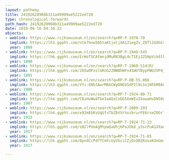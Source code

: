 ```yaml
---
layout: pathway
title: 24192628968b311a49909ae5222ed720
type: chronological-forwards
path_hash: 24192628968b311a49909ae5222ed720
date: 2018-06-16 04:34:22
objects:
- weblink: https://www.rijksmuseum.nl/en/search?q=RP-P-1970-70
  imglink: https://lh3.ggpht.com/ntk7hnw505taKtjeljXA1J1egZv_Z8Tl2GXhCmEKyfUJjM8M4VE0Ho8dikc5pRNYJopwkSrru0tgsx8PZwhmrfLEC7Q=s200
  year: 1868
- weblink: https://www.rijksmuseum.nl/en/search?q=RP-P-1949-545
  imglink: https://lh6.ggpht.com/ErWoTSCAfmnjOMuRN3BgL4cT1EjJZSHpVik6lhmXEj9-IEc_VUhWLk1J3YOeK5z34pprpjMVGmiuokEqMxQ27cL0_uQ=s200
  year: 1890
- weblink: https://www.rijksmuseum.nl/en/search?q=RP-T-1960-514(R)
  imglink: https://lh4.ggpht.com/20IwOPxslGRnG2ZNWBhWFn41WUTBypPWU2VPdjiB2BzLb9me_7Pozr08mmU6uYlnArflA8hbVHesShoCfhlOrj3zvgeG=s200
  year: 1891
- weblink: https://www.rijksmuseum.nl/en/search?q=RP-P-OB-55.866
  imglink: https://lh3.ggpht.com/VYi-ENhtAwrM6GCWyD0Eb5dP2l9i1ojN5kM8ACtftLqJIIEc4HqUYnlvenXWk7O4cnE9NqNEomGa3s3QIwMBzRheqK34=s200
  year: 1900
- weblink: https://www.rijksmuseum.nl/en/search?q=RP-T-1924-80-71
  imglink: https://lh4.ggpht.com/CAiHvWw4TGeIeAQsCxDG5XeWIuI4owaHsDN50n5RvrC6_O96Z5_bNVeZiqjanwbd5qeXc9JiXuzNq07Wo0JyCYW7W2n7=s200
  year: 1907
- weblink: https://www.rijksmuseum.nl/en/search?q=RP-P-2009-293
  imglink: https://lh4.ggpht.com/e92mEGKvUgUfvTbZbVXrhxzbrurFE6rseZOGrlEvuN0_QqsKy74zEDhH1OYFbNF4J_j69xlTEE0df41fRYdqwu2uiYsW=s200
  year: 1915
- weblink: https://www.rijksmuseum.nl/en/search?q=RP-T-1924-71-23
  imglink: https://lh5.ggpht.com/sBIlPVm4gMYpwQaUhj6PaJOk8_y3scPuA1XXan_ifRKP7Rr1WXULG7KzNK-Ed8ZOeqLRmHe3qvAVIhmGP1p20Yx3dhU=s200
  year: 1917
- weblink: https://www.rijksmuseum.nl/en/search?q=RP-T-1924-71-85
  imglink: https://lh5.ggpht.com/0pndCcPd7TCmFcUyVGiiCZjOzOBZRxoxKdnGmsnwivzawZx0f-wwRbGIkwe6gHf9BRLfsk_71cQlsjP0aPp1UP8cm00=s200
  year: 1917

---
```

